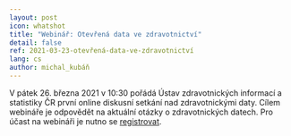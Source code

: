 ```yaml
---
layout: post
icon: whatshot
title: "Webinář: Otevřená data ve zdravotnictví"
detail: false
ref: 2021-03-23-otevřená-data-ve-zdravotnictví
lang: cs
author: michal_kubáň
---
```


V pátek 26. března 2021 v 10:30 pořádá Ústav zdravotnických informací a statistiky ČR první online diskusní setkání nad zdravotnickými daty. Cílem webináře je odpovědět na aktuální otázky o zdravotnických datech. Pro účast na webináři je nutno se [registrovat](https://data.nzis.cz/news-detail/cs/12-webinar-otevrena-data-ve-zdravotnictvi-26-brezna-2021-/).
